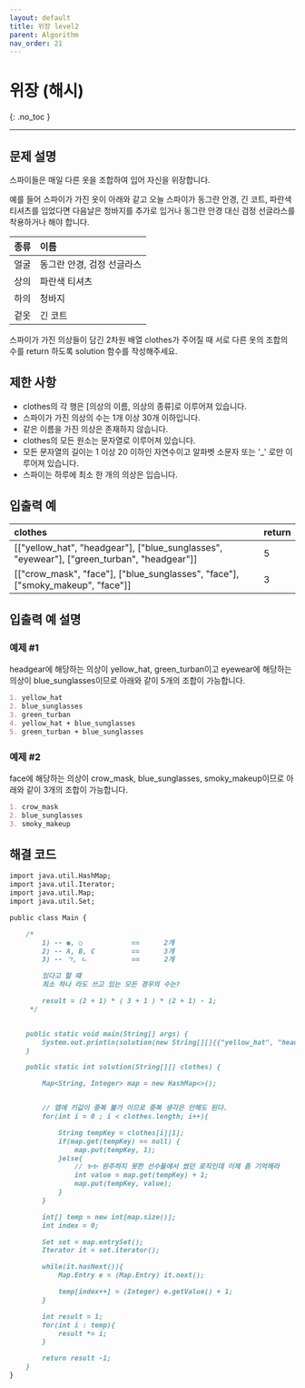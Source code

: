 ```yaml
---
layout: default
title: 위장 level2
parent: Algorithm
nav_order: 21
---
```


# 위장 (해시)
{: .no_toc }

---

## 문제 설명

스파이들은 매일 다른 옷을 조합하여 입어 자신을 위장합니다.  

예를 들어 스파이가 가진 옷이 아래와 같고 오늘 스파이가 동그란 안경, 긴 코트, 파란색 티셔츠를 입었다면 다음날은 청바지를 추가로 입거나 동그란 안경 대신 검정 선글라스를 착용하거나 해야 합니다.  

| 종류 | 이름                   |
|:----|:----------------------|
| 얼굴 | 동그란 안경, 검정 선글라스   |
| 상의 | 파란색 티셔츠             |
| 하의 | 청바지                  |
| 겉옷 | 긴 코트                 |

스파이가 가진 의상들이 담긴 2차원 배열 clothes가 주어질 때 서로 다른 옷의 조합의 수를 return 하도록 solution 함수를 작성해주세요.  

## 제한 사항

* clothes의 각 행은 [의상의 이름, 의상의 종류]로 이루어져 있습니다.
* 스파이가 가진 의상의 수는 1개 이상 30개 이하입니다.
* 같은 이름을 가진 의상은 존재하지 않습니다.
* clothes의 모든 원소는 문자열로 이루어져 있습니다.
* 모든 문자열의 길이는 1 이상 20 이하인 자연수이고 알파벳 소문자 또는 '_' 로만 이루어져 있습니다.
* 스파이는 하루에 최소 한 개의 의상은 입습니다.

## 입출력 예

| clothes                                                                                          | return     |
|:-------------------------------------------------------------------------------------------------|:-----------|
| [["yellow_hat", "headgear"], ["blue_sunglasses", "eyewear"], ["green_turban", "headgear"]]	   | 5          |
| [["crow_mask", "face"], ["blue_sunglasses", "face"], ["smoky_makeup", "face"]]                   | 3          |

## 입출력 예 설명

### 예제 #1

headgear에 해당하는 의상이 yellow_hat, green_turban이고 eyewear에 해당하는 의상이 blue_sunglasses이므로 아래와 같이 5개의 조합이 가능합니다.  
```markdown
1. yellow_hat  
2. blue_sunglasses  
3. green_turban  
4. yellow_hat + blue_sunglasses  
5. green_turban + blue_sunglasses  
```

### 예제 #2

face에 해당하는 의상이 crow_mask, blue_sunglasses, smoky_makeup이므로 아래와 같이 3개의 조합이 가능합니다.  
```markdown
1. crow_mask
2. blue_sunglasses
3. smoky_makeup
```
## 해결 코드
```markdown
import java.util.HashMap;
import java.util.Iterator;
import java.util.Map;
import java.util.Set;

public class Main {

    /*
        1) -- ●, ○            ==      2개
        2) -- A, B, C         ==      3개
        3) -- ㄱ, ㄴ           ==      2개

        있다고 할 떄
        최소 하나 라도 쓰고 있는 모든 경우의 수는?

        result = (2 + 1) * ( 3 + 1 ) * (2 + 1) - 1;
     */


    public static void main(String[] args) {
        System.out.println(solution(new String[][]{{"yellow_hat", "headgear"}, {"blue_sunglasses", "eyewear"}, {"green_turban", "headgear"}}));
    }

    public static int solution(String[][] clothes) {

        Map<String, Integer> map = new HashMap<>();


        // 맵에 키값이 중복 불가 이므로 중복 생각은 안해도 된다.
        for(int i = 0 ; i < clothes.length; i++){

            String tempKey = clothes[i][1];
            if(map.get(tempKey) == null) {
                map.put(tempKey, 1);
            }else{
                // ✨✨ 완주하지 못한 선수들에서 썼던 로직인데 이제 좀 기억해라
                int value = map.get(tempKey) + 1;
                map.put(tempKey, value);
            }
        }

        int[] temp = new int[map.size()];
        int index = 0;

        Set set = map.entrySet();
        Iterator it = set.iterator();

        while(it.hasNext()){
            Map.Entry e = (Map.Entry) it.next();

            temp[index++] = (Integer) e.getValue() + 1;
        }

        int result = 1;
        for(int i : temp){
            result *= i;
        }

        return result -1;
    }
}
```